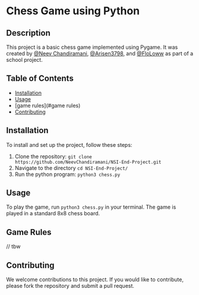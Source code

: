 # Chess Game using Python

## Description
This project is a basic chess game implemented using Pygame. It was created by [@Neev Chandiramani](https://github.com/neevchandiramani), [@Arisen3798](https://github.com/Arisen3798), and [@FloLoww](https://github.com/FloLoww) as part of a school project.

## Table of Contents
- [Installation](#installation)
- [Usage](#usage)
- [game rules](#game rules)
- [Contributing](#contributing)

## Installation
To install and set up the project, follow these steps:

1. Clone the repository: `git clone https://github.com/NeevChandiramani/NSI-End-Project.git`
2. Navigate to the directory `cd NSI-End-Project/`
3. Run the python program: `python3 chess.py`

## Usage
To play the game, run `python3 chess.py` in your terminal. The game is played in a standard 8x8 chess board.

## Game Rules
// tbw

## Contributing
We welcome contributions to this project. If you would like to contribute, please fork the repository and submit a pull request.
